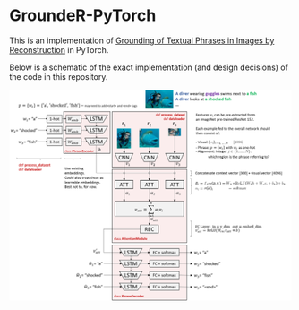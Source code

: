 # GroundeR-PyTorch
This is an implementation of [Grounding of Textual Phrases in Images by Reconstruction](https://arxiv.org/abs/1511.03745) in PyTorch.

Below is a schematic of the exact implementation (and design decisions) of the code in this repository.

<p align="center">
 <img src="images/schematic.png">
</p>
